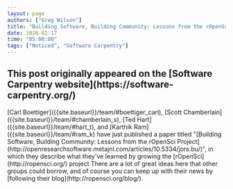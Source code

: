 ```yaml
---
layout: page
authors: ["Greg Wilson"]
title: "Building Software, Building Community: Lessons from the rOpenSci Project"
date: 2016-02-17
time: "05:00:00"
tags: ["Noticed", "Software Carpentry"]
---
```


<h2>This post originally appeared on the [Software Carpentry website](https://software-carpentry.org/)</h2>
[Carl Boettiger]({{site.baseurl}}/team/#boettiger_carl),
[Scott Chamberlain]({{site.baseurl}}/team/#chamberlain_s),
[Ted Hart]({{site.baseurl}}/team/#hart_t),
and [Karthik Ram]({{site.baseurl}}/team/#ram_k)
have just published a paper titled
"[Building Software, Building Community: Lessons from the rOpenSci Project](http://openresearchsoftware.metajnl.com/articles/10.5334/jors.bu/)",
in which they describe what they've learned by growing the [rOpenSci](http://ropensci.org/) project
There are a lot of great ideas here that other groups could borrow,
and of course you can keep up with their news by
[following their blog](http://ropensci.org/blog/).
